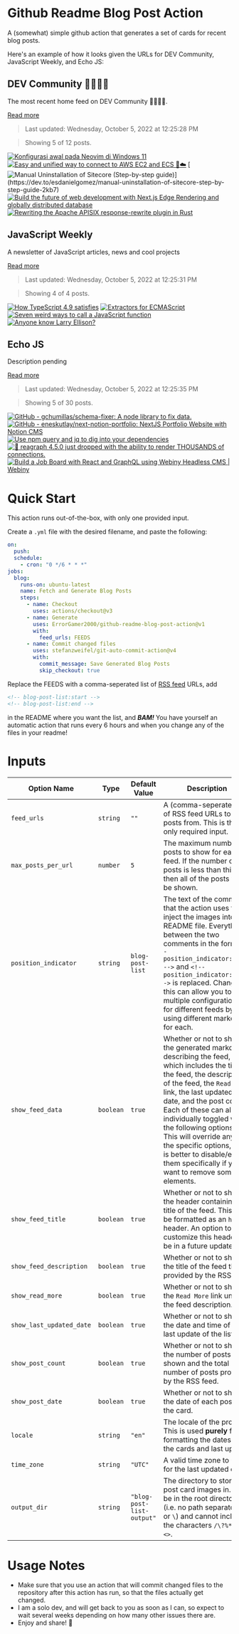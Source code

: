 # Github Readme Blog Post Action

A (somewhat) simple github action that generates a set of cards for recent blog posts.

Here's an example of how it looks given the URLs for DEV Community, JavaScript Weekly, and Echo JS:

<!-- post-list:start -->
## DEV Community 👩‍💻👨‍💻

The most recent home feed on DEV Community 👩‍💻👨‍💻.

[Read more](https://dev.to)
> Last updated: Wednesday, October 5, 2022 at 12:25:28 PM

> Showing 5 of 12 posts.

[![Konfigurasi awal pada Neovim di Windows 11](https://raw.githubusercontent.com/ErrorGamer2000/github-readme-blog-post-action/main/generated_files/DEV_Community_👩‍💻👨‍💻/Konfigurasi_awal_pada_Neovim_di_Windows_11.svg)](https://dev.to/iiiaann/konfigurasi-neovim-di-windows-11-1lnk)
[![Easy and unified way to connect to AWS EC2 and ECS 🚀☁️](https://raw.githubusercontent.com/ErrorGamer2000/github-readme-blog-post-action/main/generated_files/DEV_Community_👩‍💻👨‍💻/Easy_and_unified_way_to_connect_to_AWS_EC2_and_ECS_🚀☁️.svg)](https://dev.to/kerlantc/easy-and-unified-way-to-connect-to-aws-ec2-and-ecs-4m91)
[![Manual Uninstallation of Sitecore (Step-by-step guide)](https://raw.githubusercontent.com/ErrorGamer2000/github-readme-blog-post-action/main/generated_files/DEV_Community_👩‍💻👨‍💻/Manual_Uninstallation_of_Sitecore_(Step-by-step_guide).svg)](https://dev.to/esdanielgomez/manual-uninstallation-of-sitecore-step-by-step-guide-2kb7)
[![Build the future of web development with Next.js Edge Rendering and globally distributed database](https://raw.githubusercontent.com/ErrorGamer2000/github-readme-blog-post-action/main/generated_files/DEV_Community_👩‍💻👨‍💻/Build_the_future_of_web_development_with_Next.js_Edge_Rendering_and_globally_distributed_database.svg)](https://dev.to/ixartz/build-the-future-of-web-development-with-nextjs-edge-rendering-and-globally-distributed-database-8o6)
[![Rewriting the Apache APISIX response-rewrite plugin in Rust](https://raw.githubusercontent.com/ErrorGamer2000/github-readme-blog-post-action/main/generated_files/DEV_Community_👩‍💻👨‍💻/Rewriting_the_Apache_APISIX_response-rewrite_plugin_in_Rust.svg)](https://dev.to/apisix/rewriting-the-apache-apisix-response-rewrite-plugin-in-rust-2aoa)


## JavaScript Weekly

A newsletter of JavaScript articles, news and cool projects

[Read more](https://javascriptweekly.com/)
> Last updated: Wednesday, October 5, 2022 at 12:25:31 PM

> Showing 4 of 4 posts.

[![How TypeScript 4.9 satisfies](https://raw.githubusercontent.com/ErrorGamer2000/github-readme-blog-post-action/main/generated_files/JavaScript_Weekly/How_TypeScript_4.9_satisfies.svg)](https://javascriptweekly.com/issues/608)
[![Extractors for ECMAScript](https://raw.githubusercontent.com/ErrorGamer2000/github-readme-blog-post-action/main/generated_files/JavaScript_Weekly/Extractors_for_ECMAScript.svg)](https://javascriptweekly.com/issues/607)
[![Seven weird ways to call a JavaScript function](https://raw.githubusercontent.com/ErrorGamer2000/github-readme-blog-post-action/main/generated_files/JavaScript_Weekly/Seven_weird_ways_to_call_a_JavaScript_function.svg)](https://javascriptweekly.com/issues/606)
[![Anyone know Larry Ellison?](https://raw.githubusercontent.com/ErrorGamer2000/github-readme-blog-post-action/main/generated_files/JavaScript_Weekly/Anyone_know_Larry_Ellison_.svg)](https://javascriptweekly.com/issues/605)


## Echo JS

Description pending

[Read more](
http://www.echojs.com
)
> Last updated: Wednesday, October 5, 2022 at 12:25:35 PM

> Showing 5 of 30 posts.

[![GitHub - gchumillas/schema-fixer: A node library to fix data.](https://raw.githubusercontent.com/ErrorGamer2000/github-readme-blog-post-action/main/generated_files/_Echo_JS_/GitHub_-_gchumillas_schema-fixer__A_node_library_to_fix_data..svg)](https://github.com/gchumillas/schema-fixer)
[![GitHub - eneskutlay/next-notion-portfolio: NextJS Portfolio Website with Notion CMS](https://raw.githubusercontent.com/ErrorGamer2000/github-readme-blog-post-action/main/generated_files/_Echo_JS_/GitHub_-_eneskutlay_next-notion-portfolio__NextJS_Portfolio_Website_with_Notion_CMS.svg)](https://github.com/eneskutlay/next-notion-portfolio)
[![Use npm query and jq to dig into your dependencies](https://raw.githubusercontent.com/ErrorGamer2000/github-readme-blog-post-action/main/generated_files/_Echo_JS_/Use_npm_query_and_jq_to_dig_into_your_dependencies.svg)](https://www.youtube.com/watch?v=h_ZpixOgKDY)
[![
🚤 reagraph 4.5.0 just dropped with the ability to render THOUSANDS of connections.
](https://raw.githubusercontent.com/ErrorGamer2000/github-readme-blog-post-action/main/generated_files/_Echo_JS_/_🚤_reagraph_4.5.0_just_dropped_with_the_ability_to_render_THOUSANDS_of_connections._.svg)](
https://reagraph.dev/?path=/story/demos-use-cases--cyber-security
)
[![Build a Job Board with React and GraphQL using Webiny Headless CMS | Webiny](https://raw.githubusercontent.com/ErrorGamer2000/github-readme-blog-post-action/main/generated_files/_Echo_JS_/Build_a_Job_Board_with_React_and_GraphQL_using_Webiny_Headless_CMS___Webiny.svg)](
https://www.webiny.com/blog/build-job-board-react-graphql
)


<!-- post-list:end -->

# Quick Start

This action runs out-of-the-box, with only one provided input.

Create a `.yml` file with the desired filename, and paste the following:

```yml
on:
  push:
  schedule:
    - cron: "0 */6 * * *"
jobs:
  blog:
    runs-on: ubuntu-latest
    name: Fetch and Generate Blog Posts
    steps:
      - name: Checkout
        uses: actions/checkout@v3
      - name: Generate
        uses: ErrorGamer2000/github-readme-blog-post-action@v1
        with:
          feed_urls: FEEDS
      - name: Commit changed files
        uses: stefanzweifel/git-auto-commit-action@v4
        with:
          commit_message: Save Generated Blog Posts
          skip_checkout: true
```

Replace the FEEDS with a comma-seperated list of [RSS feed](https://rss.com/blog/how-do-rss-feeds-work/) URLs, add

```md
<!-- blog-post-list:start -->
<!-- blog-post-list:end -->
```

in the README where you want the list, and **_BAM!_** You have yourself an automatic action that runs every 6 hours and when you change any of the files in your readme!

# Inputs

<table>
  <thead>
    <tr>
      <th>Option Name</th>
      <th>Type</th>
      <th>Default Value</th>
      <th>Description</th>
    </tr>
  </thead>
  <tbody>
    <tr>
      <td><code>feed_urls</code></td>
      <td><code>string</code></td>
      <td><code>""</code></td>
      <td>A (comma-seperated) list of RSS feed URLs to load posts from. This is the only required input.</td>
    </tr>
    <tr>
      <td><code>max_posts_per_url</code></td>
      <td><code>number</code></td>
      <td><code>5</code></td>
      <td>The maximum number of posts to show for each feed. If the number of posts is less than this, then all of the posts will be shown.</td>
    </tr>
    <tr>
      <td><code>position_indicator</code></td>
      <td><code>string</code></td>
      <td><code>blog-post-list</code></td>
      <td>The text of the comments that the action uses to inject the images into the README file. Everything between the two comments in the form <code>&lt;!-- position_indicator:start --&gt;</code> and <code>&lt;!-- position_indicator:end --&gt;</code> is replaced. Changing this can allow you to use multiple configurations for different feeds by using different markers for each.</td>
    </tr>
    <tr>
      <td><code>show_feed_data</code></td>
      <td><code>boolean</code></td>
      <td><code>true</code></td>
      <td>Whether or not to show the generated markdown describing the feed, which includes the title of the feed, the description of the feed, the <code>Read More</code> link, the last updated date, and the post count. Each of these can also be individually toggled with the following options. This will override any of the specific options, so it is better to disable/enable them specifically if you want to remove some elements.</td>
    </tr>
    <tr>
      <td><code>show_feed_title</code></td>
      <td><code>boolean</code></td>
      <td><code>true</code></td>
      <td>Whether or not to show the header containing the title of the feed. This will be formatted as an <code>h2</code> header. An option to customize this header will be in a future update.</td>
    </tr>
    <tr>
      <td><code>show_feed_description</code></td>
      <td><code>boolean</code></td>
      <td><code>true</code></td>
      <td>Whether or not to show the title of the feed that is provided by the RSS feed.</td>
    </tr>
    <tr>
      <td><code>show_read_more</code></td>
      <td><code>boolean</code></td>
      <td><code>true</code></td>
      <td>Whether or not to show the <code>Read More</code> link under the feed description.</td>
    </tr>
    <tr>
      <td><code>show_last_updated_date</code></td>
      <td><code>boolean</code></td>
      <td><code>true</code></td>
      <td>Whether or not to show the date and time of the last update of the list.</td>
    </tr>
    <tr>
      <td><code>show_post_count</code></td>
      <td><code>boolean</code></td>
      <td><code>true</code></td>
      <td>Whether or not to show the number of posts shown and the total number of posts provided by the RSS feed.</td>
    </tr>
    <tr>
      <td><code>show_post_date</code></td>
      <td><code>boolean</code></td>
      <td><code>true</code></td>
      <td>Whether or not to show the date of each post on the card.</td>
    </tr>
    <tr>
      <td><code>locale</code></td>
      <td><code>string</code></td>
      <td><code>"en"</code></td>
      <td>The locale of the project. This is used <strong>purely</strong> for formatting the dates of the cards and last update.</td>
    </tr>
    <tr>
      <td><code>time_zone</code></td>
      <td><code>string</code></td>
      <td><code>"UTC"</code></td>
      <td>A valid time zone to use for the last updated date.</td>
    </tr>
    <tr>
      <td><code>output_dir</code></td>
      <td><code>string</code></td>
      <td><code>"blog-post-list-output"</code></td>
      <td>The directory to store the post card images in. Must be in the root directory (i.e. no path separators <code>/</code> or <code>\</code>) and cannot include the characters <code>/\?%*:|"&lt;&gt;</code>.</td>
    </tr>
<!--
    <tr>
      <td><code></code></td>
      <td><cde></cde></td>
      <td><code></code></td>
      <td></td>
    </tr>
-->
  </tbody>
</table>

# Usage Notes

- Make sure that you use an action that will commit changed files to the repository after this action has run, so that the files actually get changed.
- I am a solo dev, and will get back to you as soon as I can, so expect to wait several weeks depending on how many other issues there are.
- Enjoy and share! 🤗
